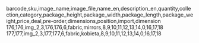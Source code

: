 barcode,sku,image_name,image_file,name_en,description_en,quantity,collection,category,package_height,package_width,package_length,package_weight,price,deal,pre-order,dimensions,position,import,dimension
176,176,img_2,3,176,176,6,fabric,mirrors,8,9,10,11,12,13,14,0,16,17,18
177,177,img_2,3,177,177,6,fabric,kobieta,8,9,10,11,12,13,14,0,16,17,18
